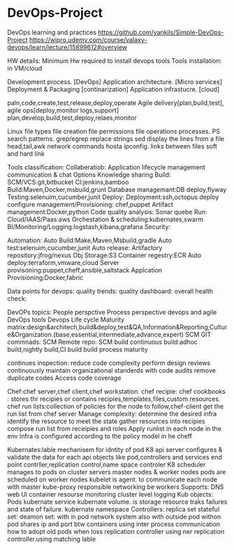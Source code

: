 # DevOps-Project
DevOps learning and practices
https://github.com/yankils/Simple-DevOps-Project
https://wipro.udemy.com/course/valaxy-devops/learn/lecture/15899612#overview

HW details:
Minimum Hw required to install devops tools
Tools installation:
in VM/cloud

Development process. [DevOps]
Application architecture. [Micro services]
Deployment & Packaging [continarization]
Application infrastucre. [cloud]

paln,code,create,test,release,deploy,operate
Agile delivery[plan,build,test], agile ops[deploy,monitor logs,support]
plan,develop,build,test,deploy,relaes,monitor

Linux
file types
file creation
file permissions
file operations
processes. PS
search patterns. grep/egrep
replace strings sed
display the lines from a file head,tail,awk
network commands
hosta
ipconfig.
links between files soft and hard link

Tools classification:
Collaberatiob:
Application lifecycle management
communication & chat Options
Knowledge sharing
Build:
SCM/VCS:git,bitbucket
CI:jenkins,bamboo
Build:Maven,Docker,msbuild,grunt
Database managemant:DB deploy,flyway
Testing:selenuim,cucumber,junit
Deploy:
Deployment:ssh,octopus deploy
configure management/Provisioning: chef,puppet
Artifact management:Docker,python
Code quality analysis: Sonar quebe
Run:
Cloud/IAAS/Paas:aws
Orchestation & scheduling:kubernates,swarm
BI/Monitoring/Logging:logstash,kibana,grafana
Security:

Automation:
Auto Build:Make,Maven,Msbuild,gradle
Auto test:selenuim,cucumber,junit
Auto release:
Artifactory repository:jfrog/nexus
Obj Storage:S3
Container regestry:ECR
Auto deploy:terraform,vmware,cloud
Server provisoning:puppet,cheff,ansible,saltstack
Applcation Provisioning:Docker,fabric

Data points for devops:
quality trends:
quality dashboard:
overall health check:

DevOPs topics:
People perspctive
Process perspective
devops and agile
DevOps tools
Devops Life cycle
Maturity matrix:design&architech,build&deploy,test&QA,Information&Reporting,Culture&Organization.(base,essential,intermediate,advance,expert)
SCM GIT commnads:
SCM Remote repo:
SCM build continuous build:adhoc build,nightly build,CI build
build process maturity

continues inspection:
reduce code complexity
perform design reviews continuously
maintain organizational standerds with code audits
remove duplicate codes
Access code coverage


Chef:chef server,chef client,chef workstation.
chef recipie:
chef cookbooks : stores thr recipies or contains recipies,templates,files,custom resources.
chef run lists:collection of policies for the node to follow,chef-client get the run list from chef server
Manage complexity:
determine the desired infra
identify the resource to meet the state
gather resources into recipies
compose run list from receipies and roles
Apply runlist in each node in the env
Infra is configured according to the policy model in he cheff

Kubernates:lable mechanisem for idntity of pod
K8 api server configures & validate the data for each api objects like pod,controllers and services
end point contrller,replication control,name space controler
K8 scheduler manages to pods on cluster servers
master nodes & worker nodes pods are scheduled on worker nodes
kubelet is agent. to communicate each node with master
kube-proxy responsible networking be workers
Supports:
DNS
web Ui
container resourse monitoring 
cluster level logging
Kub objects:
Pods
kubernate service
kubernate volume. is storage resource traks failures and state of failure.
kubernate namespace
Controllers:
replica set
stateful set:
deamon set:
with in pod network system also with outside pod
withon pod shares ip and port btw containers using inter process communication
how to adopt old pods when loss replication controller using ner replication controller.using matching lable
